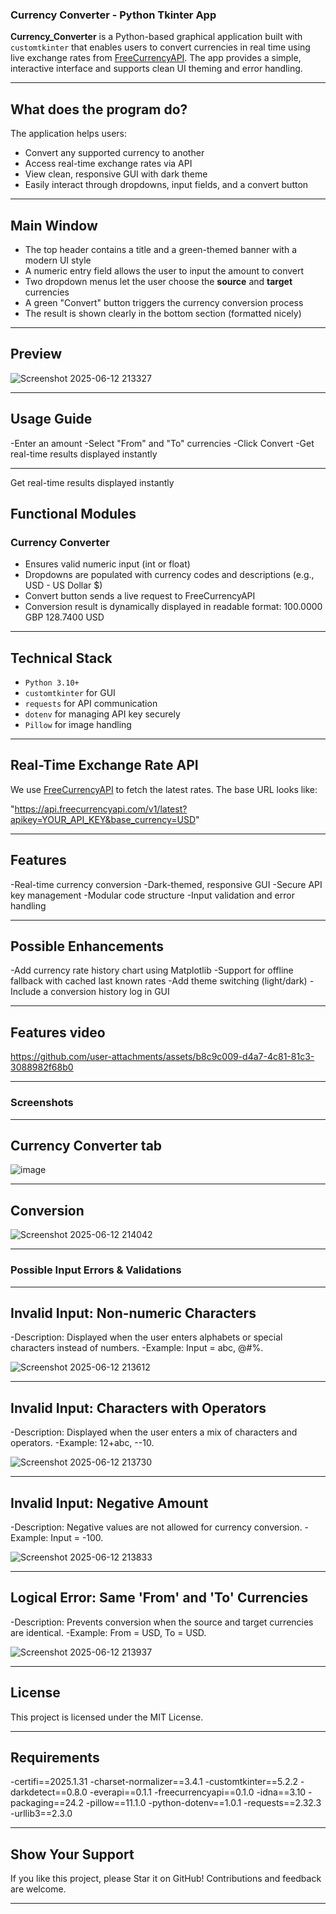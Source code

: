 ### Currency Converter - Python Tkinter App

**Currency_Converter** is a Python-based graphical application built with `customtkinter` that enables users to convert currencies in real time using live exchange rates from [FreeCurrencyAPI](https://freecurrencyapi.com/). The app provides a simple, interactive interface and supports clean UI theming and error handling.

---

## What does the program do?

The application helps users:
- Convert any supported currency to another
- Access real-time exchange rates via API
- View clean, responsive GUI with dark theme
- Easily interact through dropdowns, input fields, and a convert button

---

## Main Window

- The top header contains a title and a green-themed banner with a modern UI style
- A numeric entry field allows the user to input the amount to convert
- Two dropdown menus let the user choose the **source** and **target** currencies
- A green "Convert" button triggers the currency conversion process
- The result is shown clearly in the bottom section (formatted nicely)

---

## Preview

![Screenshot 2025-06-12 213327](https://github.com/user-attachments/assets/e121b5ed-d16d-4fa8-9dff-9149547e6414)
 
---

## Usage Guide
-Enter an amount
-Select "From" and "To" currencies
-Click Convert
-Get real-time results displayed instantly

---

Get real-time results displayed instantly
## Functional Modules

### Currency Converter

- Ensures valid numeric input (int or float)
- Dropdowns are populated with currency codes and descriptions (e.g., USD - US Dollar $)
- Convert button sends a live request to FreeCurrencyAPI
- Conversion result is dynamically displayed in readable format:
100.0000 GBP
128.7400 USD

---

## Technical Stack

- `Python 3.10+`
- `customtkinter` for GUI
- `requests` for API communication
- `dotenv` for managing API key securely
- `Pillow` for image handling

---

## Real-Time Exchange Rate API 

We use [FreeCurrencyAPI](https://freecurrencyapi.com/) to fetch the latest rates. The base URL looks like:

"https://api.freecurrencyapi.com/v1/latest?apikey=YOUR_API_KEY&base_currency=USD"

---

## Features

-Real-time currency conversion
-Dark-themed, responsive GUI
-Secure API key management
-Modular code structure
-Input validation and error handling

---

 ## Possible Enhancements
-Add currency rate history chart using Matplotlib
-Support for offline fallback with cached last known rates
-Add theme switching (light/dark)
-Include a conversion history log in GUI

---

## Features video

https://github.com/user-attachments/assets/b8c9c009-d4a7-4c81-81c3-3088982f68b0

---

### Screenshots

---
## Currency Converter tab

![image](https://github.com/user-attachments/assets/9fbdd93a-9f8a-4b58-812e-378b568994da)

---

## Conversion

![Screenshot 2025-06-12 214042](https://github.com/user-attachments/assets/b96b48a8-e976-46d8-8a52-4b78e9869528)

---

### Possible Input Errors & Validations

---

## Invalid Input: Non-numeric Characters
-Description: Displayed when the user enters alphabets or special characters instead of numbers.
-Example: Input = abc, @#%.

![Screenshot 2025-06-12 213612](https://github.com/user-attachments/assets/eefe4296-b229-4267-b20a-fad4aa0a43fc)

---

##  Invalid Input: Characters with Operators

-Description: Displayed when the user enters a mix of characters and operators.
-Example: 12+abc, --10.

![Screenshot 2025-06-12 213730](https://github.com/user-attachments/assets/14b6f4bf-67a3-4946-bf38-7d6490fd01cb)

---

## Invalid Input: Negative Amount

-Description: Negative values are not allowed for currency conversion.
-Example: Input = -100.

![Screenshot 2025-06-12 213833](https://github.com/user-attachments/assets/31b48add-31b2-41ca-9265-f3b4f4e1ea1e)

---

## Logical Error: Same 'From' and 'To' Currencies

-Description: Prevents conversion when the source and target currencies are identical.
-Example: From = USD, To = USD.

![Screenshot 2025-06-12 213937](https://github.com/user-attachments/assets/cb821d69-4dcd-4a06-940a-88f821e436e6)

---

## License
This project is licensed under the MIT License.

---

## Requirements

-certifi==2025.1.31
-charset-normalizer==3.4.1
-customtkinter==5.2.2
-darkdetect==0.8.0
-everapi==0.1.1
-freecurrencyapi==0.1.0
-idna==3.10
-packaging==24.2
-pillow==11.1.0
-python-dotenv==1.0.1
-requests==2.32.3
-urllib3==2.3.0

---

## Show Your Support

If you like this project, please Star it on GitHub! Contributions and feedback are welcome.

---
































